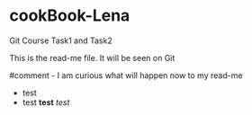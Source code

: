 # cookBook-Lena
Git Course Task1 and Task2

This is the read-me file. It will be seen on Git

#comment - I am curious what will happen now to my read-me

- test 
- test
**test**
*test*


